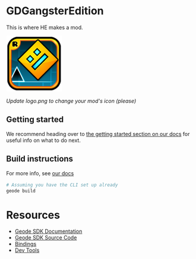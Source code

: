# GDGangsterEdition
This is where HE makes a mod.

<img src="logo.png" width="150" alt="the mod's logo" />

*Update logo.png to change your mod's icon (please)*

## Getting started
We recommend heading over to [the getting started section on our docs](https://docs.geode-sdk.org/getting-started/) for useful info on what to do next.

## Build instructions
For more info, see [our docs](https://docs.geode-sdk.org/getting-started/create-mod#build)
```sh
# Assuming you have the CLI set up already
geode build
```

# Resources
* [Geode SDK Documentation](https://docs.geode-sdk.org/)
* [Geode SDK Source Code](https://github.com/geode-sdk/geode/)
* [Bindings](https://github.com/geode-sdk/bindings/)
* [Dev Tools](https://github.com/geode-sdk/DevTools)

